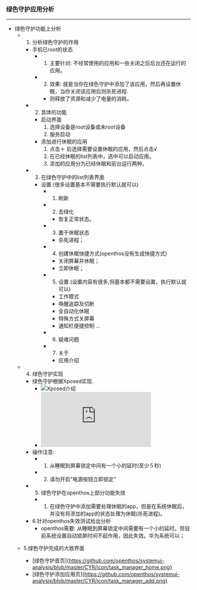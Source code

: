 ### 绿色守护应用分析
***
- 绿色守护功能上分析
  - 1. 分析绿色守护的作用
      - 手机已root的状态
        - 1. 主要针对: 不经常使用的应用和一些关闭之后后台还在运行的应用。
        - 2. 效果: 就是当你在绿色守护中添加了该应用，然后再设置休眠，当你关闭该应用后则杀死进程.
          - 则释放了资源和减少了电量的消耗。
    - 2. 具体的功能
      - 启动界面
        1. 选择设备是root设备或未root设备
        2. 服务启动
      - 添加进行休眠的应用
        1. 点击＋ 后选择需要设置休眠的应用，然后点击√
        2. 在已经休眠的list列表中，选中可以启动应用。
        3. 添加的应用分为已经休眠和前台运行两种。
    - 3. 在绿色守护中的list列表界面
      - 设置 (很多设置基本不需要执行默认就可以)
        - 1. 刷新
        - 2. 去绿化
          - 恢复正常状态。
        - 3. 置于休眠状态
          - 杀死进程；
        - 4. 创建休眠快捷方式(openthos没有生成快捷方式)
          - 关闭屏幕并休眠；
          - 立即休眠；
        - 5. 设置 (设置内容有很多,但基本都不需要设置，执行默认就可以)
          - 工作模式
          - 唤醒追踪及切断
          - 全自动化休眠
          - 特殊方式关屏幕
          - 通知栏便捷控制
          ...
        - 6. 疑难问题
        - 7. 关于
          - 应用介绍

  - 4. 绿色守护实现
      - 绿色守护根据Xposed实现.
        - ![Xposed介绍](http://www.infoq.com/cn/articles/android-in-depth-xposed)
        - ![Xposed介绍](http://xposed.appkg.com/1058.html)
    - 操作注意:
      - 1. 从睡眠到屏幕锁定中间有一个小的延时(至少５秒)
      - 2. 请勿开启“电源按钮立即锁定”
    - 5. 绿色守护在openthos上部分功能失效
      - 1. 在绿色守护中添加需要处理休眠的app，但是在系统休眠后，并没有将添加的app的状态处理为休眠(杀死进程)。
    - 6.针对openthos失效测试给出分析
      - openthos需要: 从睡眠到屏幕锁定中间需要有一个小的延时。但目前系统设置自动锁屏时间不起作用，因此失效。华为系统可以；
  - 5.绿色守护完成的大致界面
    - [绿色守护首页]{https://github.com/openthos/systemui-analysis/blob/master/CYR/icon/task_manager_home.png}
    - [绿色守护添加应用页]{https://github.com/openthos/systemui-analysis/blob/master/CYR/icon/task_manager_add.png}
       
 
